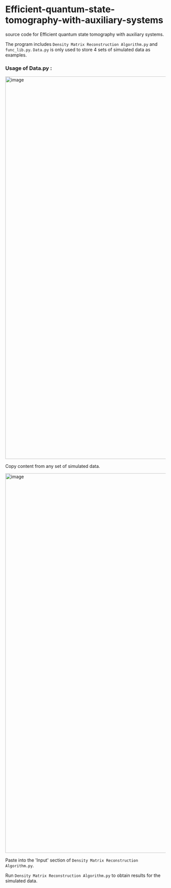 # Efficient-quantum-state-tomography-with-auxiliary-systems
source code for Efficient quantum state tomography with auxiliary systems.

The program includes `Density Matrix Reconstruction Algorithm.py` and `func_lib.py`. `Data.py` is only used to store 4 sets of simulated data as examples.

### Usage of Data.py :

<img width="2621" height="1202" alt="image" src="https://github.com/user-attachments/assets/eb1b6620-e0f9-4c80-8980-ddaf50d5fc3c" />

Copy content from any set of simulated data.

<img width="2623" height="1193" alt="image" src="https://github.com/user-attachments/assets/918a09f3-0a0c-46fa-9818-74bbf4f7e65d" />

Paste into the 'Input' section of `Density Matrix Reconstruction Algorithm.py`.

Run `Density Matrix Reconstruction Algorithm.py` to obtain results for the simulated data.
